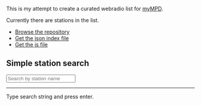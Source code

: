 This is my attempt to create a curated webradio list for [myMPD](https://github.com/jcorporation/myMPD).

Currently there are <span id="stationCount"></span> stations in the list.

- [Browse the repository](https://github.com/jcorporation/radiodb)
- [Get the json index file](https://jcorporation.github.io/radiodb/publish/index/webradios.min.json)
- [Get the js file](https://jcorporation.github.io/radiodb/publish/index/webradios.min.js)

## Simple station search

<input type="search" value="" id="searchstr" placeholder="Search by station name"/>
<hr/>
<div id="result">Type search string and press enter.</div>

<script src="publish/index/webradios.min.js"></script>
<script>
  const resultEl = document.getElementById('result');
  document.getElementById('stationCount').textContent = Object.keys(webradios).length;

  document.getElementById('searchstr').addEventListener('keyup', function(event) {
    if (event.key === 'Enter') {
      const searchstr = event.target.value.toLowerCase();
      resultEl.textContent = '';
      if (searchstr.length < 3) {
        resultEl.innerText = 'Searchstring is too short.';
        return;
      }
      let i = 0;
      for (const key in webradios) {
        if (webradios[key].PLAYLIST.toLowerCase().indexOf(searchstr) > -1) {
          i++;
          const div = document.createElement('div');
          div.classList.add('searchResult');
          div.style.width = "100%";
          div.style.minHeight = "5rem";
          const pic = webradios[key].EXTIMG.indexOf('http:') === 0 ||
              webradios[key].EXTIMG.indexOf('https:') === 0 ?
                  webradios[key].EXTIMG : 'publish/pics/' + webradios[key].EXTIMG;
          div.innerHTML =
            '<img src="' + pic + '" class="stationImage"/>' +
            '<div>' + 
              '<h3>' + webradios[key].PLAYLIST + '</h3>' +
              '<p><a target="_blank" href="publish/webradios/' + key + '">Get playlist</a></p>' +
            '</div>';
          resultEl.appendChild(div);
        }
      }
      if (i === 0) {
        resultEl.innerText = 'No search result.';
      }
    }
  }, false);
</script>
